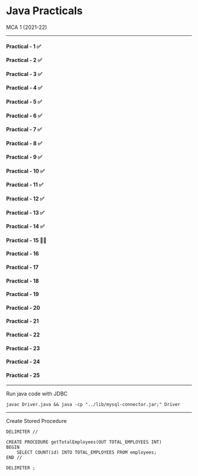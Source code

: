 # Java Practicals

MCA 1 (2021-22)

---

#### Practical - 1 ✅

#### Practical - 2 ✅

#### Practical - 3 ✅

#### Practical - 4 ✅

#### Practical - 5 ✅

#### Practical - 6 ✅

#### Practical - 7 ✅

#### Practical - 8 ✅

#### Practical - 9 ✅

#### Practical - 10 ✅

#### Practical - 11 ✅

#### Practical - 12 ✅

#### Practical - 13 ✅

#### Practical - 14 ✅

#### Practical - 15 👨‍💻

#### Practical - 16

#### Practical - 17

#### Practical - 18

#### Practical - 19

#### Practical - 20

#### Practical - 21

#### Practical - 22

#### Practical - 23

#### Practical - 24

#### Practical - 25

---

Run java code with JDBC

```
javac Driver.java && java -cp "../lib/mysql-connector.jar;" Driver
```

---

Create Stored Procedure

```
DELIMITER //

CREATE PROCEDURE getTotalEmployees(OUT TOTAL_EMPLOYEES INT)
BEGIN
	SELECT COUNT(id) INTO TOTAL_EMPLOYEES FROM employees;
END //

DELIMITER ;
```
